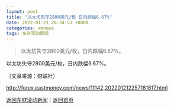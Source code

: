 ```yaml
---
layout: post
title: "以太坊失守2800美元/枚 日内跌幅6.67%"
date: 2022-01-21 20:34:53 +0800
categories: emnews
tags: 东财滚动新闻
---
```

> 以太坊失守2800美元/枚，日内跌幅6.67%。

<p>以太坊失守2800美元/枚，日内跌幅6.67%。 </p><p class="em_media">（文章来源：财联社）</p>

<http://forex.eastmoney.com/news/11142,202201212257181617.html>

[返回东财滚动新闻](//finews.withounder.com/emnews/)｜[返回首页](//finews.withounder.com/)